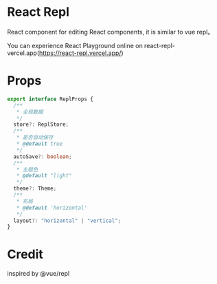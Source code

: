 # React Repl

React component for editing React components, it is similar to vue repl。

You can experience React Playground online on react-repl-vercel.app(https://react-repl.vercel.app/)

# Props

```ts
export interface ReplProps {
  /**
   * 全局数据
   */
  store?: ReplStore;
  /**
   * 是否自动保存
   * @default true
   */
  autoSave?: boolean;
  /**
   * 主题色
   * @default "light"
   */
  theme?: Theme;
  /**
   * 布局
   * @default 'horizontal'
   */
  layout?: "horizontal" | "vertical";
}
```

# Credit

inspired by @vue/repl
